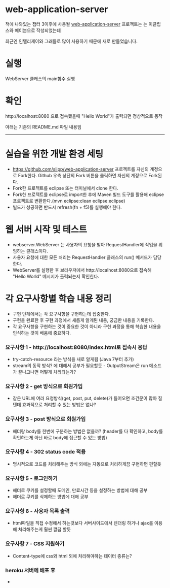 # web-application-server

책에 나와있는 챕터 3이후에 사용될 [web-application-server](https://github.com/slipp/web-application-server)
프로젝트는 는 이클립스와 메이븐으로 작성되었는데

최근엔 인텔리제이와 그래들로 많이 사용하기 때문에 새로 만들었습니다.


# 실행
WebServer 클래스의 main함수 실행

# 확인
http://localhost:8080 으로 접속했을때 "Hello World"가 출력되면 정상적으로 동작


아래는 기존의 README.md 파일 내용임

---

# 실습을 위한 개발 환경 세팅
* https://github.com/slipp/web-application-server 프로젝트를 자신의 계정으로 Fork한다. Github 우측 상단의 Fork 버튼을 클릭하면 자신의 계정으로 Fork된다.
* Fork한 프로젝트를 eclipse 또는 터미널에서 clone 한다.
* Fork한 프로젝트를 eclipse로 import한 후에 Maven 빌드 도구를 활용해 eclipse 프로젝트로 변환한다.(mvn eclipse:clean eclipse:eclipse)
* 빌드가 성공하면 반드시 refresh(fn + f5)를 실행해야 한다.

# 웹 서버 시작 및 테스트
* webserver.WebServer 는 사용자의 요청을 받아 RequestHandler에 작업을 위임하는 클래스이다.
* 사용자 요청에 대한 모든 처리는 RequestHandler 클래스의 run() 메서드가 담당한다.
* WebServer를 실행한 후 브라우저에서 http://localhost:8080으로 접속해 "Hello World" 메시지가 출력되는지 확인한다.

# 각 요구사항별 학습 내용 정리
* 구현 단계에서는 각 요구사항을 구현하는데 집중한다. 
* 구현을 완료한 후 구현 과정에서 새롭게 알게된 내용, 궁금한 내용을 기록한다.
* 각 요구사항을 구현하는 것이 중요한 것이 아니라 구현 과정을 통해 학습한 내용을 인식하는 것이 배움에 중요하다. 

### 요구사항 1 - http://localhost:8080/index.html로 접속시 응답
* try-catch-resource 라는 방식을 새로 알게됨 (Java 7부터 추가)
* stream의 동작 방식? 에 대해서 공부가 필요할듯 - OutputStream은 run 메소드가 끝나고나면 어떻게 처리되는가?

### 요구사항 2 - get 방식으로 회원가입
* 같은 URL에 여러 요청방식(get, post, put, delete)가 들어오면 조건문이 많아 질텐데 효과적으로 처리할 수 있는 방법은 없나?

### 요구사항 3 - post 방식으로 회원가입
* 헤더랑 body를 한번에 구분하는 방법은 없을까? (header를 다 확인하고, body를 확인하는게 아닌 바로 body에 접근할 수 있는 방법)

### 요구사항 4 - 302 status code 적용
* 명시적으로 코드를 처리해주는 방식 외에는 자동으로 처리하게끔 구현하면 편할듯

### 요구사항 5 - 로그인하기
* 헤더로 쿠키를 설정할때 도메인, 만료시간 등을 설정하는 방법에 대해 공부 
* 헤더로 쿠키를 삭제하는 방법에 대해 공부

### 요구사항 6 - 사용자 목록 출력
* html파일을 직접 수정해서 하는것보다 서버사이드에서 렌더링 하거나 ajax를 이용해 처리해주는게 훨씬 깔끔 할듯

### 요구사항 7 - CSS 지원하기
* Content-type에 css와 html 외에 처리해야하는 데이터 종류는?

### heroku 서버에 배포 후
* 
